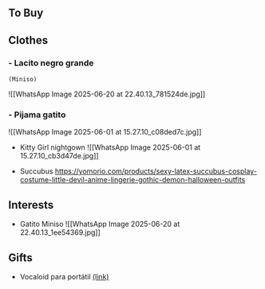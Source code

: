 
## To Buy

## Clothes
### - Lacito negro grande
	(Miniso)
	
![[WhatsApp Image 2025-06-20 at 22.40.13_781524de.jpg]]

### - Pijama gatito
![[WhatsApp Image 2025-06-01 at 15.27.10_c08ded7c.jpg]]

- Kitty Girl nightgown
![[WhatsApp Image 2025-06-01 at 15.27.10_cb3d47de.jpg]]

- Succubus
https://yomorio.com/products/sexy-latex-succubus-cosplay-costume-little-devil-anime-lingerie-gothic-demon-halloween-outfits


## Interests

- Gatito Miniso
![[WhatsApp Image 2025-06-20 at 22.40.13_1ee54369.jpg]]

## Gifts

- Vocaloid para portátil [(link)](https://jidanstudios.bigcartel.com/product/peekers-desktop-buddies?fbclid=PAQ0xDSwKsMFdleHRuA2FlbQIxMAABp1X3LEvgIXgLs7ZiHXJHk3mCYBKFzBqwmujVyukY3IiLXWLjr0SFnmJxaOub_aem_dClAhqw-cDYrjfHFfQCuzg)